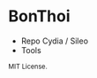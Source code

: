 # BonThoi
<ul>
   <li>Repo Cydia / Sileo</li>
   <li>Tools</li>
</ul>
<p><small>
   MIT License.
</small></p>
